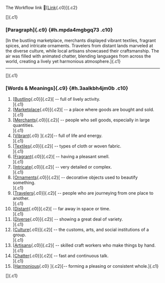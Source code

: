 The Workflow link
👏[[Link](https://www.google.com/url?q=http://www.google.com&sa=D&source=editors&ust=1758997034909093&usg=AOvVaw08IXXN5SdkEzmv0xdB9EN2){.c0}]{.c2}

[]{.c1}

### [Paragraph]{.c9} {#h.mpda4mgbgq73 .c10}

[In the bustling marketplace, merchants displayed vibrant textiles,
fragrant spices, and intricate ornaments. Travelers from distant lands
marveled at the diverse culture, while local artisans showcased their
craftsmanship. The air was filled with animated chatter, blending
languages from across the world, creating a lively yet harmonious
atmosphere.]{.c1}

------------------------------------------------------------------------

[]{.c1}

### [Words & Meanings]{.c9} {#h.3aalkbh4jm0b .c10}

1.  [[Bustling](https://www.google.com/url?q=http://www.google.com&sa=D&source=editors&ust=1758997034909664&usg=AOvVaw2WbBnyQ3rR6n9KaELFtDa7){.c0}]{.c2}[ --
    full of lively activity.\
    ]{.c1}
2.  [[Marketplace](https://www.google.com/url?q=http://www.google.com&sa=D&source=editors&ust=1758997034909774&usg=AOvVaw32bEBNA3wAx0i6JVVe8X8b){.c0}]{.c2}[ --
    a place where goods are bought and sold.\
    ]{.c1}
3.  [[Merchants](https://www.google.com/url?q=http://www.google.com&sa=D&source=editors&ust=1758997034909878&usg=AOvVaw2UVG2O30o0XkiJmmN1i9QN){.c0}]{.c2}[ --
    people who sell goods, especially in large quantities.\
    ]{.c1}
4.  [[Vibrant](https://www.google.com/url?q=http://www.google.com&sa=D&source=editors&ust=1758997034909994&usg=AOvVaw0gXulO1JaW-E3GvWWAT8pH){.c0}
    ]{.c2}[-- full of life and energy.\
    ]{.c1}
5.  [[Textiles](https://www.google.com/url?q=http://www.google.com&sa=D&source=editors&ust=1758997034910084&usg=AOvVaw09JZSEgMtqOk0KHnF4NBwe){.c0}]{.c2}[ --
    types of cloth or woven fabric.\
    ]{.c1}
6.  [[Fragrant](https://www.google.com/url?q=http://www.google.com&sa=D&source=editors&ust=1758997034910176&usg=AOvVaw3LB0Gth0rvdJscjWkeqkCW){.c0}]{.c2}[ --
    having a pleasant smell.\
    ]{.c1}
7.  [[Intricate](https://www.google.com/url?q=http://www.google.com&sa=D&source=editors&ust=1758997034910262&usg=AOvVaw1NXe_LJdAleWxyy4NKD6B0){.c0}]{.c2}[ --
    very detailed or complex.\
    ]{.c1}
8.  [[Ornaments](https://www.google.com/url?q=http://www.google.com&sa=D&source=editors&ust=1758997034910354&usg=AOvVaw1D-_KoNncz6ze3mVv3CBIo){.c0}]{.c2}[ --
    decorative objects used to beautify something.\
    ]{.c1}
9.  [[Travelers](https://www.google.com/url?q=http://www.google.com&sa=D&source=editors&ust=1758997034910457&usg=AOvVaw2vpctYKwWqzkytNEKN1Vog){.c0}]{.c2}[ --
    people who are journeying from one place to another.\
    ]{.c1}
10. [[Distant](https://www.google.com/url?q=http://www.google.com&sa=D&source=editors&ust=1758997034910566&usg=AOvVaw1DZrvnmnSoSUUDhgB3zb0M){.c0}]{.c2}[ --
    far away in space or time.\
    ]{.c1}
11. [[Diverse](https://www.google.com/url?q=http://www.google.com&sa=D&source=editors&ust=1758997034910651&usg=AOvVaw0yJj5Vo26_bYyJ3Y3wUe17){.c0}]{.c2}[ --
    showing a great deal of variety.\
    ]{.c1}
12. [[Culture](https://www.google.com/url?q=http://www.google.com&sa=D&source=editors&ust=1758997034910750&usg=AOvVaw2bpG3cDOuHljg-kFQ2PoH-){.c0}]{.c2}[ --
    the customs, arts, and social institutions of a group.\
    ]{.c1}
13. [[Artisans](https://www.google.com/url?q=http://www.google.com&sa=D&source=editors&ust=1758997034910863&usg=AOvVaw1-IzvjWlJxM1Jffpf4rjY4){.c0}]{.c2}[ --
    skilled craft workers who make things by hand.\
    ]{.c1}
14. [[Chatter](https://www.google.com/url?q=http://www.google.com&sa=D&source=editors&ust=1758997034910964&usg=AOvVaw3cxZnJLpsIC6noz9QhU2nA){.c0}]{.c2}[ --
    fast and continuous talk.\
    ]{.c1}
15. [[Harmonious](https://www.google.com/url?q=http://www.google.com&sa=D&source=editors&ust=1758997034911067&usg=AOvVaw3rEYUnpnG8IPrDKoAC4IWP){.c0}
    ]{.c2}[-- forming a pleasing or consistent whole.]{.c1}

[]{.c1}
